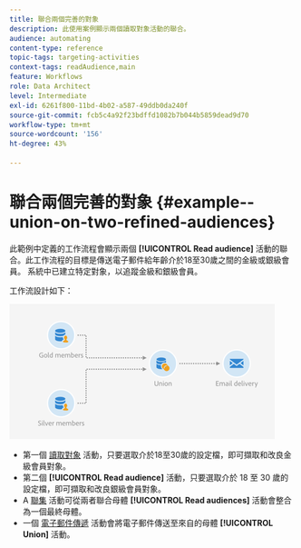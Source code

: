 ```yaml
---
title: 聯合兩個完善的對象
description: 此使用案例顯示兩個讀取對象活動的聯合。
audience: automating
content-type: reference
topic-tags: targeting-activities
context-tags: readAudience,main
feature: Workflows
role: Data Architect
level: Intermediate
exl-id: 6261f800-11bd-4b02-a587-49ddb0da240f
source-git-commit: fcb5c4a92f23bdffd1082b7b044b5859dead9d70
workflow-type: tm+mt
source-wordcount: '156'
ht-degree: 43%

---
```


# 聯合兩個完善的對象 {#example--union-on-two-refined-audiences}

此範例中定義的工作流程會顯示兩個 **[!UICONTROL Read audience]** 活動的聯合。此工作流程的目標是傳送電子郵件給年齡介於18至30歲之間的金級或銀級會員。 系統中已建立特定對象，以追蹤金級和銀級會員。

工作流設計如下：

![](assets/readaudience_activity_example1.png)

* 第一個 [讀取對象](../../automating/using/read-audience.md) 活動，只要選取介於18至30歲的設定檔，即可擷取和改良金級會員對象。
* 第二個 **[!UICONTROL Read audience]** 活動，只要選取介於 18 至 30 歲的設定檔，即可擷取和改良銀級會員對象。
* A [聯集](../../automating/using/union.md) 活動可從兩者聯合母體 **[!UICONTROL Read audiences]** 活動會整合為一個最終母體。
* 一個 [電子郵件傳遞](../../automating/using/email-delivery.md) 活動會將電子郵件傳送至來自的母體 **[!UICONTROL Union]** 活動。

